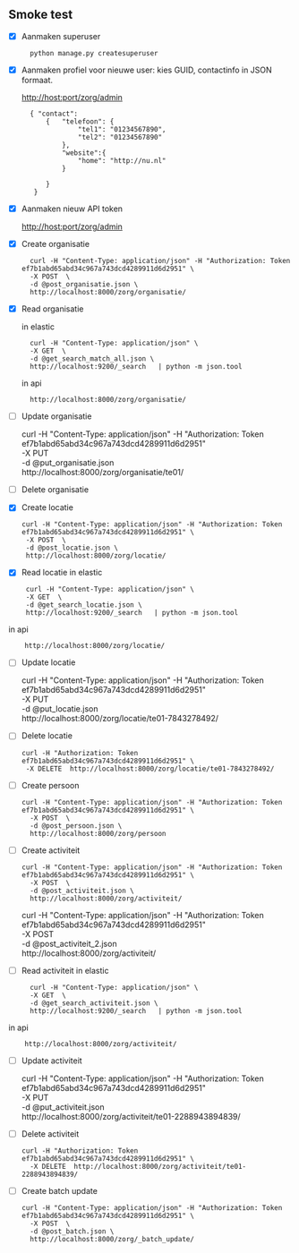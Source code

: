 ## Smoke test 


- [X] Aanmaken superuser

        python manage.py createsuperuser     


- [x] Aanmaken profiel voor nieuwe user: kies GUID, contactinfo in JSON formaat.

    <http://host:port/zorg/admin>
    
    
        { "contact":
            {   "telefoon": {
                    "tel1": "01234567890",
                    "tel2": "01234567890"
                },
                "website":{
                    "home": "http://nu.nl"
                }
    
            }
         }
		
- [x] Aanmaken nieuw API token

    <http://host:port/zorg/admin>
- [x] Create organisatie


        curl -H "Content-Type: application/json" -H "Authorization: Token ef7b1abd65abd34c967a743dcd4289911d6d2951" \
        -X POST  \
        -d @post_organisatie.json \
        http://localhost:8000/zorg/organisatie/

   
        
- [x] Read organisatie
       
     in elastic


        curl -H "Content-Type: application/json" \
        -X GET  \
        -d @get_search_match_all.json \
        http://localhost:9200/_search   | python -m json.tool
     
     in api
    
        http://localhost:8000/zorg/organisatie/
        
- [ ] Update organisatie

     curl -H "Content-Type: application/json" -H "Authorization: Token ef7b1abd65abd34c967a743dcd4289911d6d2951" \
        -X PUT  \
        -d @put_organisatie.json \
        http://localhost:8000/zorg/organisatie/te01/

- [ ] Delete organisatie

 
- [x]  Create locatie


       curl -H "Content-Type: application/json" -H "Authorization: Token ef7b1abd65abd34c967a743dcd4289911d6d2951" \
        -X POST  \
        -d @post_locatie.json \
        http://localhost:8000/zorg/locatie/

- [x]  Read locatie
in elastic


        curl -H "Content-Type: application/json" \
        -X GET  \
        -d @get_search_locatie.json \
        http://localhost:9200/_search   | python -m json.tool
     
in api

        http://localhost:8000/zorg/locatie/
- [ ]  Update locatie
      
      
     curl -H "Content-Type: application/json" -H "Authorization: Token ef7b1abd65abd34c967a743dcd4289911d6d2951" \
        -X PUT  \
        -d @put_locatie.json \
        http://localhost:8000/zorg/locatie/te01-7843278492/
        
- [ ]  Delete locatie
 
 
       curl -H "Authorization: Token ef7b1abd65abd34c967a743dcd4289911d6d2951" \
        -X DELETE  http://localhost:8000/zorg/locatie/te01-7843278492/


- [ ] Create persoon


      curl -H "Content-Type: application/json" -H "Authorization: Token ef7b1abd65abd34c967a743dcd4289911d6d2951" \
        -X POST  \
        -d @post_persoon.json \
        http://localhost:8000/zorg/persoon

- [ ] Create activiteit


      curl -H "Content-Type: application/json" -H "Authorization: Token ef7b1abd65abd34c967a743dcd4289911d6d2951" \
        -X POST  \
        -d @post_activiteit.json \
        http://localhost:8000/zorg/activiteit/

     curl -H "Content-Type: application/json" -H "Authorization: Token ef7b1abd65abd34c967a743dcd4289911d6d2951" \
        -X POST  \
        -d @post_activiteit_2.json \
        http://localhost:8000/zorg/activiteit/

- [ ] Read activiteit
in elastic


        curl -H "Content-Type: application/json" \
        -X GET  \
        -d @get_search_activiteit.json \
        http://localhost:9200/_search   | python -m json.tool
     
in api
    
        http://localhost:8000/zorg/activiteit/
- [ ] Update activiteit


     curl -H "Content-Type: application/json" -H "Authorization: Token ef7b1abd65abd34c967a743dcd4289911d6d2951" \
        -X PUT  \
        -d @put_activiteit.json \
        http://localhost:8000/zorg/activiteit/te01-2288943894839/

- [ ] Delete activiteit


      curl -H "Authorization: Token ef7b1abd65abd34c967a743dcd4289911d6d2951" \
        -X DELETE  http://localhost:8000/zorg/activiteit/te01-2288943894839/



- [ ] Create batch update


      curl -H "Content-Type: application/json" -H "Authorization: Token ef7b1abd65abd34c967a743dcd4289911d6d2951" \
        -X POST  \
        -d @post_batch.json \
        http://localhost:8000/zorg/_batch_update/
